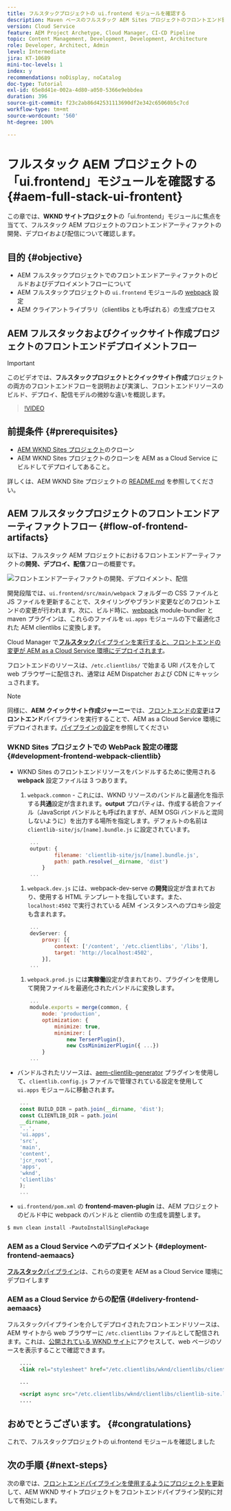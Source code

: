 ```yaml
---
title: フルスタックプロジェクトの ui.frontend モジュールを確認する
description: Maven ベースのフルスタック AEM Sites プロジェクトのフロントエンド開発、デプロイメント、配信のライフサイクルを確認します。
version: Cloud Service
feature: AEM Project Archetype, Cloud Manager, CI-CD Pipeline
topic: Content Management, Development, Development, Architecture
role: Developer, Architect, Admin
level: Intermediate
jira: KT-10689
mini-toc-levels: 1
index: y
recommendations: noDisplay, noCatalog
doc-type: Tutorial
exl-id: 65e8d41e-002a-4d80-a050-5366e9ebbdea
duration: 396
source-git-commit: f23c2ab86d42531113690df2e342c65060b5c7cd
workflow-type: tm+mt
source-wordcount: '560'
ht-degree: 100%

---
```


# フルスタック AEM プロジェクトの「ui.frontend」モジュールを確認する {#aem-full-stack-ui-frontent}

この章では、__WKND サイトプロジェクト__&#x200B;の「ui.frontend」モジュールに焦点を当てて、フルスタック AEM プロジェクトのフロントエンドアーティファクトの開発、デプロイおよび配信について確認します。


## 目的 {#objective}

* AEM フルスタックプロジェクトでのフロントエンドアーティファクトのビルドおよびデプロイメントフローについて
* AEM フルスタックプロジェクトの `ui.frontend` モジュールの [webpack](https://webpack.js.org/) 設定
* AEM クライアントライブラリ（clientlibs とも呼ばれる）の生成プロセス

## AEM フルスタックおよびクイックサイト作成プロジェクトのフロントエンドデプロイメントフロー

>[!IMPORTANT]
>
>このビデオでは、**フルスタックプロジェクトとクイックサイト作成**&#x200B;プロジェクトの両方のフロントエンドフローを説明および実演し、フロントエンドリソースのビルド、デプロイ、配信モデルの微妙な違いを概説します。

>[!VIDEO](https://video.tv.adobe.com/v/3409344?quality=12&learn=on)

## 前提条件 {#prerequisites}


* [AEM WKND Sites プロジェクト](https://github.com/adobe/aem-guides-wknd)のクローン
* AEM WKND Sites プロジェクトのクローンを AEM as a Cloud Service にビルドしてデプロイしてあること。

詳しくは、AEM WKND Site プロジェクトの [README.md](https://github.com/adobe/aem-guides-wknd/blob/main/README.md) を参照してください。

## AEM フルスタックプロジェクトのフロントエンドアーティファクトフロー {#flow-of-frontend-artifacts}

以下は、フルスタック AEM プロジェクトにおけるフロントエンドアーティファクトの&#x200B;__開発、デプロイ、配信__&#x200B;フローの概要です。

![フロントエンドアーティファクトの開発、デプロイメント、配信](assets/Dev-Deploy-Delivery-AEM-Project.png)


開発段階では、`ui.frontend/src/main/webpack` フォルダーの CSS ファイルと JS ファイルを更新することで、スタイリングやブランド変更などのフロントエンドの変更が行われます。次に、ビルド時に、[webpack](https://webpack.js.org/) module-bundler と maven プラグインは、これらのファイルを `ui.apps` モジュールの下で最適化された AEM clientlibs に変換します。

Cloud Manager で&#x200B;[__フルスタック__&#x200B;パイプラインを実行すると、フロントエンドの変更が AEM as a Cloud Service 環境にデプロイされます](https://experienceleague.adobe.com/docs/experience-manager-cloud-service/content/implementing/using-cloud-manager/cicd-pipelines/introduction-ci-cd-pipelines.html?lang=ja)。

フロントエンドのリソースは、`/etc.clientlibs/` で始まる URI パスを介して web ブラウザーに配信され、通常は AEM Dispatcher および CDN にキャッシュされます。


>[!NOTE]
>
> 同様に、__AEM クイックサイト作成ジャーニー__&#x200B;では、[フロントエンドの変更](https://experienceleague.adobe.com/docs/experience-manager-cloud-service/content/sites/administering/site-creation/quick-site/customize-theme.html?lang=ja)は&#x200B;__フロントエンド__&#x200B;パイプラインを実行することで、AEM as a Cloud Service 環境にデプロイされます。[パイプラインの設定](https://experienceleague.adobe.com/docs/experience-manager-cloud-service/content/sites/administering/site-creation/quick-site/pipeline-setup.html?lang=ja)を参照してください

### WKND Sites プロジェクトでの WebPack 設定の確認 {#development-frontend-webpack-clientlib}

* WKND Sites のフロントエンドリソースをバンドルするために使用される __webpack__ 設定ファイルは 3 つあります。

   1. `webpack.common` - これには、WKND リソースのバンドルと最適化を指示する&#x200B;__共通__&#x200B;設定が含まれます。__output__ プロパティは、作成する統合ファイル（JavaScript バンドルとも呼ばれますが、AEM OSGi バンドルと混同しないように）を出力する場所を指定します。デフォルトの名前は `clientlib-site/js/[name].bundle.js` に設定されています。

  ```javascript
      ...
      output: {
              filename: 'clientlib-site/js/[name].bundle.js',
              path: path.resolve(__dirname, 'dist')
          }
      ...    
  ```

   1. `webpack.dev.js` には、webpack-dev-serve の&#x200B;__開発__&#x200B;設定が含まれており、使用する HTML テンプレートを指しています。また、`localhost:4502` で実行されている AEM インスタンスへのプロキシ設定も含まれます。

  ```javascript
      ...
      devServer: {
          proxy: [{
              context: ['/content', '/etc.clientlibs', '/libs'],
              target: 'http://localhost:4502',
          }],
      ...    
  ```

   1. `webpack.prod.js` には&#x200B;__実稼働__&#x200B;設定が含まれており、プラグインを使用して開発ファイルを最適化されたバンドルに変換します。

  ```javascript
      ...
      module.exports = merge(common, {
          mode: 'production',
          optimization: {
              minimize: true,
              minimizer: [
                  new TerserPlugin(),
                  new CssMinimizerPlugin({ ...})
          }
      ...    
  ```


* バンドルされたリソースは、[aem-clientlib-generator](https://www.npmjs.com/package/aem-clientlib-generator) プラグインを使用して、`clientlib.config.js` ファイルで管理されている設定を使用して `ui.apps` モジュールに移動されます。

```javascript
    ...
    const BUILD_DIR = path.join(__dirname, 'dist');
    const CLIENTLIB_DIR = path.join(
    __dirname,
    '..',
    'ui.apps',
    'src',
    'main',
    'content',
    'jcr_root',
    'apps',
    'wknd',
    'clientlibs'
    );
    ...
```

* `ui.frontend/pom.xml` の __frontend-maven-plugin__ は、AEM プロジェクトのビルド中に webpack のバンドルと clientlib の生成を調整します。

`$ mvn clean install -PautoInstallSinglePackage`

### AEM as a Cloud Service へのデプロイメント {#deployment-frontend-aemaacs}

[__フルスタック__&#x200B;パイプライン](https://experienceleague.adobe.com/docs/experience-manager-cloud-service/content/implementing/using-cloud-manager/cicd-pipelines/introduction-ci-cd-pipelines.html?lang=ja#full-stack-pipeline)は、これらの変更を AEM as a Cloud Service 環境にデプロイします


### AEM as a Cloud Service からの配信 {#delivery-frontend-aemaacs}

フルスタックパイプラインを介してデプロイされたフロントエンドリソースは、AEM サイトから web ブラウザーに `/etc.clientlibs` ファイルとして配信されます。これは、[公開されている WKND サイト](https://wknd.site/content/wknd/us/en.html)にアクセスして、web ページのソースを表示することで確認できます。

```html
    ....
    <link rel="stylesheet" href="/etc.clientlibs/wknd/clientlibs/clientlib-site.lc-181cd4102f7f49aa30eea548a7715c31-lc.min.css" type="text/css">

    ...

    <script async src="/etc.clientlibs/wknd/clientlibs/clientlib-site.lc-d4e7c03fe5c6a405a23b3ca1cc3dcd3d-lc.min.js"></script>
    ....
```

## おめでとうございます。 {#congratulations}

これで、フルスタックプロジェクトの ui.frontend モジュールを確認しました

## 次の手順 {#next-steps}

次の章では、[フロントエンドパイプラインを使用するようにプロジェクトを更新](update-project.md)して、AEM WKND サイトプロジェクトをフロントエンドパイプライン契約に対して有効にします。
